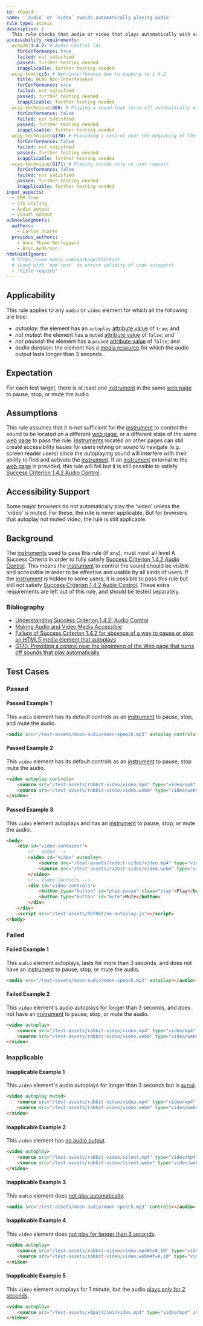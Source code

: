 ```yaml
---
id: x0paj4
name: '`audio` or `video` avoids automatically playing audio'
rule_type: atomic
description: |
  This rule checks that audio or video that plays automatically with audio that lasts for more than 3 seconds has an audio control mechanism to stop or mute it.
accessibility_requirements:
  wcag20:1.4.2: # Audio Control (A)
    forConformance: true
    failed: not satisfied
    passed: further testing needed
    inapplicable: further testing needed
  wcag-text:cc5: # Non-interference due to mapping to 1.4.2
    title: WCAG Non-Interference
    forConformance: true
    failed: not satisfied
    passed: further testing needed
    inapplicable: further testing needed
  wcag-technique:G60: # Playing a sound that turns off automatically within three seconds
    forConformance: false
    failed: not satisfied
    passed: further testing needed
    inapplicable: further testing needed
  wcag-technique:G170: # Providing a control near the beginning of the Web page that turns off sounds that play automatically
    forConformance: false
    failed: not satisfied
    passed: further testing needed
    inapplicable: further testing needed
  wcag-technique:G171: # Playing sounds only on user request
    forConformance: false
    failed: not satisfied
    passed: further testing needed
    inapplicable: further testing needed
input_aspects:
  - DOM Tree
  - CSS Styling
  - Audio output
  - Visual output
acknowledgments:
  authors:
    - Carlos Duarte
  previous_authors:
    - Anne Thyme Nørregaard
    - Bryn Anderson
htmlHintIgnore:
  # https://www.npmjs.com/package/htmlhint
  # (used with `npm test` to ensure validity of code snippets)
  - 'title-require'
---
```


## Applicability

This rule applies to any `audio` or `video` element for which all the following are true:

- <dfn id="x0paj4:autoplay">autoplay</dfn>: the element has an `autoplay` [attribute value][] of `true`; and
- <dfn id="x0paj4:not-muted">not muted</dfn>: the element has a `muted` [attribute value][] of `false`; and
- <dfn id="x0paj4:not-paused">not paused</dfn>: the element has a `paused` [attribute value][] of `false`; and
- <dfn id="x0paj4:audio-duration">audio duration</dfn>: the element has a [media resource][] for which the audio output lasts longer than 3 seconds.

## Expectation

For each test target, there is at least one [instrument][] in the same [web page][] to pause, stop, or mute the audio.

## Assumptions

This rule assumes that it is not sufficient for the [instrument][] to control the sound to be located on a different [web page][], or a different state of the same [web page][] to pass the rule. [Instruments][instrument] located on other pages can still create accessibility issues for users relying on sound to navigate (e.g. screen reader users) since the autoplaying sound will interfere with their ability to find and activate the [instrument][]. If an [instrument][] external to the [web page][] is provided, this rule will fail but it is still possible to satisfy [Success Criterion 1.4.2 Audio Control][sc142].

## Accessibility Support

Some major browsers do not automatically play the 'video' unless the 'video' is muted. For these, the rule is never applicable. But for browsers that autoplay not muted video, the rule is still applicable.

## Background

The [instruments][instrument] used to pass this rule (if any), must meet all level A Success Criteria in order to fully satisfy [Success Criterion 1.4.2 Audio Control][sc142]. This means the [instrument][] to control the sound should be visible and accessible in order to be effective and usable by all kinds of users. If the [instrument][] is hidden to some users, it is possible to pass this rule but still not satisfy [Success Criterion 1.4.2 Audio Control][sc142]. These extra requirements are left out of this rule, and should be tested separately.

### Bibliography

- [Understanding Success Criterion 1.4.2: Audio Control](https://www.w3.org/WAI/WCAG21/Understanding/audio-control.html)
- [Making Audio and Video Media Accessible](https://www.w3.org/WAI/media/av/)
- [Failure of Success Criterion 1.4.2 for absence of a way to pause or stop an HTML5 media element that autoplays](https://www.w3.org/WAI/WCAG21/Techniques/failures/F93)
- [G170: Providing a control near the beginning of the Web page that turns off sounds that play automatically](https://www.w3.org/WAI/WCAG21/Techniques/general/G170)

## Test Cases

### Passed

#### Passed Example 1

This `audio` element has its default controls as an [instrument][] to pause, stop, and mute the audio.

```html
<audio src="/test-assets/moon-audio/moon-speech.mp3" autoplay controls></audio>
```

#### Passed Example 2

This `video` element has its default controls as an [instrument][] to pause, stop mute the audio.

```html
<video autoplay controls>
	<source src="/test-assets/rabbit-video/video.mp4" type="video/mp4" />
	<source src="/test-assets/rabbit-video/video.webm" type="video/webm" />
</video>
```

#### Passed Example 3

This `video` element autoplays and has an [instrument][] to pause, stop, or mute the audio.

```html
<body>
	<div id="video-container">
		<!-- Video -->
		<video id="video" autoplay>
			<source src="/test-assets/rabbit-video/video.mp4" type="video/mp4" />
			<source src="/test-assets/rabbit-video/video.webm" type="video/webm" />
		</video>
		<!-- Video Controls -->
		<div id="video-controls">
			<button type="button" id="play-pause" class="play">Play</button>
			<button type="button" id="mute">Mute</button>
		</div>
	</div>
	<script src="/test-assets/80f0bf/no-autoplay.js"></script>
</body>
```

### Failed

#### Failed Example 1

This `audio` element autoplays, lasts for more than 3 seconds, and does not have an [instrument][] to pause, stop, or mute the audio.

```html
<audio src="/test-assets/moon-audio/moon-speech.mp3" autoplay></audio>
```

#### Failed Example 2

This `video` element's audio autoplays for longer than 3 seconds, and does not have an [instrument][] to pause, stop, or mute the audio.

```html
<video autoplay>
	<source src="/test-assets/rabbit-video/video.mp4" type="video/mp4" />
	<source src="/test-assets/rabbit-video/video.webm" type="video/webm" />
</video>
```

### Inapplicable

#### Inapplicable Example 1

This `video` element's audio autoplays for longer than 3 seconds but is [`muted`](#x0paj4:not-muted).

```html
<video autoplay muted>
	<source src="/test-assets/rabbit-video/video.mp4" type="video/mp4" />
	<source src="/test-assets/rabbit-video/video.webm" type="video/webm" />
</video>
```

#### Inapplicable Example 2

This `video` element has [no audio output](<(#x0paj4:audio-duration)>).

```html
<video autoplay>
	<source src="/test-assets/rabbit-video/silent.mp4" type="video/mp4" />
	<source src="/test-assets/rabbit-video/silent.webm" type="video/webm" />
</video>
```

#### Inapplicable Example 3

This `audio` element does [not play automatically](#x0paj4:autoplay).

```html
<audio src="/test-assets/moon-audio/moon-speech.mp3" controls></audio>
```

#### Inapplicable Example 4

This `video` element does [not play for longer than 3 seconds](#x0paj4:audio-duration).

```html
<video autoplay>
	<source src="/test-assets/rabbit-video/video.mp4#t=8,10" type="video/mp4" />
	<source src="/test-assets/rabbit-video/video.webm#t=8,10" type="video/webm" />
</video>
```

#### Inapplicable Example 5

This `video` element autoplays for 1 minute, but the audio [plays only for 2 seconds](#x0paj4:audio-duration).

```html
<video autoplay>
	<source src="/test-assets/x0paj4/1minvideo.mp4" type="video/mp4" />
</video>
```

[attribute value]: #attribute-value 'Definition of Attribute Value'
[instrument]: #instrument-to-achieve-an-objective 'Definition of Instrument to Achieve an Objective'
[media resource]: https://html.spec.whatwg.org/multipage/media.html#media-resource 'HTML Specification of Media Resource'
[sc142]: https://www.w3.org/TR/WCAG21/#audio-control 'Success Criterion 1.4.2 Audio Control'
[web page]: #web-page-html 'Definition of HTML web page'
